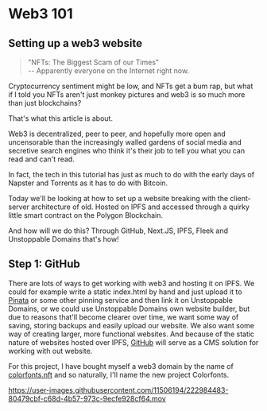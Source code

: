 # Web3 101

## Setting up a web3 website

> "NFTs: The Biggest Scam of our Times"  
> -- Apparently everyone on the Internet right now.

Cryptocurrency sentiment might be low, and NFTs get a bum rap, but what if I told you NFTs aren't just monkey pictures and web3 is so much more than just blockchains?  

That's what this article is about.  

Web3 is decentralized, peer to peer, and hopefully more open and uncensorable than the increasingly walled gardens of social media and secretive search engines who think it's their job to tell you what you can read and can't read.  

In fact, the tech in this tutorial has just as much to do with the early days of Napster and Torrents as it has to do with Bitcoin.  

Today we'll be looking at how to set up a website breaking with the client-server architecture of old. Hosted on IPFS and accessed through a quirky little smart contract on the Polygon Blockchain.  

And how will we do this? Through GitHub, Next.JS, IPFS, Fleek and Unstoppable Domains that's how!

## Step 1: GitHub
There are lots of ways to get working with web3 and hosting it on IPFS. We could for example write a static index.html by hand and just upload it to [Pinata](https://pinata.cloud/) or some other pinning service and then link it on Unstoppable Domains, or we could use Unstoppable Domains own website builder, but due to reasons that'll become clearer over time, we want some way of saving, storing backups and easily upload our website. We also want some way of creating larger, more functional websites. And because of the static nature of websites hosted over IPFS, [GitHub](https://www.github.com) will serve as a CMS solution for working with out website.

For this project, I have bought myself a web3 domain by the name of [colorfonts.nft](colorfonts.nft) and so naturally, I'll name the new project Colorfonts.

https://user-images.githubusercontent.com/11506194/222984483-80479cbf-c68d-4b57-973c-9ecfe928cf64.mov



